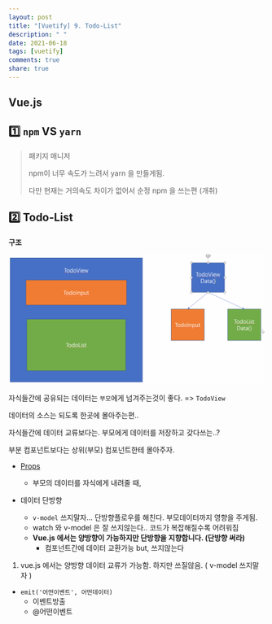 ```yaml
---
layout: post
title: "[Vuetify] 9. Todo-List"
description: " "
date: 2021-06-18
tags: [vuetify]
comments: true
share: true
---
```



## Vue.js



## :one: `npm` VS `yarn`

> 패키지 매니저
>
> npm이 너무 속도가 느려서 yarn 을 만들게됨.
>
> 다만 현재는 거의속도 차이가 없어서 순정 npm 을 쓰는편 (개취)







## :two: Todo-List

**구조**

![image-20200601125217647](images/image-20200601125217647.png)

자식들간에 공유되는 데이터는 `부모`에게 넘겨주는것이 좋다. => `TodoView`

데이터의 소스는 되도록 한곳에 몰아주는편..

자식들간에 데이터 교류보다는. 부모에게 데이터를 저장하고 갖다쓰는..?

부분 컴포넌트보다는 상위(부모) 컴포넌트한테 몰아주자.





- [Props](https://kr.vuejs.org/v2/guide/components.html)
  - 부모의 데이터를 자식에게 내려줄 때,



- 데이터 단방향

  - `v-model` 쓰지말자... 단방향플로우를 해친다. 부모데이터까지 영향을 주게됨.
  - watch 와 v-model 은 잘 쓰지않는다.. 코드가 복잡해질수록 어려워짐
  - **Vue.js 에서는 양방향이 가능하지만 단방향을 지향합니다. (단방향 써라)**
    - 컴포넌트간에 데이터 교환가능 but, 쓰지않는다

  



1. vue.js 에서는 양방향 데이터 교류가 가능함. 하지만 쓰질않음. ( v-model 쓰지말자 )





- `emit('어떤이벤트', 어떤데이터)`
  - 이벤트방출
  - @어떤이벤트